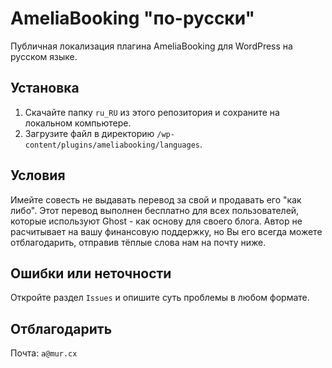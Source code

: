 # AmeliaBooking "по-русски"
Публичная локализация плагина AmeliaBooking для WordPress на русском языке.

## Установка
1. Скачайте папку `ru_RU` из этого репозитория и сохраните на локальном компьютере.
2. Загрузите файл в директорию `/wp-content/plugins/ameliabooking/languages`.

## Условия
Имейте совесть не выдавать перевод за свой и продавать его "как либо". Этот перевод выполнен бесплатно для всех пользователей, которые используют Ghost - как основу для своего блога. Автор не расчитывает на вашу финансовую поддержку, но Вы его всегда можете отблагодарить, отправив тёплые слова нам на почту ниже.

## Ошибки или неточности
Откройте раздел `Issues` и опишите суть проблемы в любом формате.

## Отблагодарить

Почта: `a@mur.cx`
